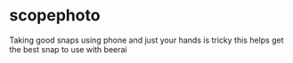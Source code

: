 # scopephoto
Taking good snaps using phone and just your hands is tricky this helps get the best snap to use with beerai

